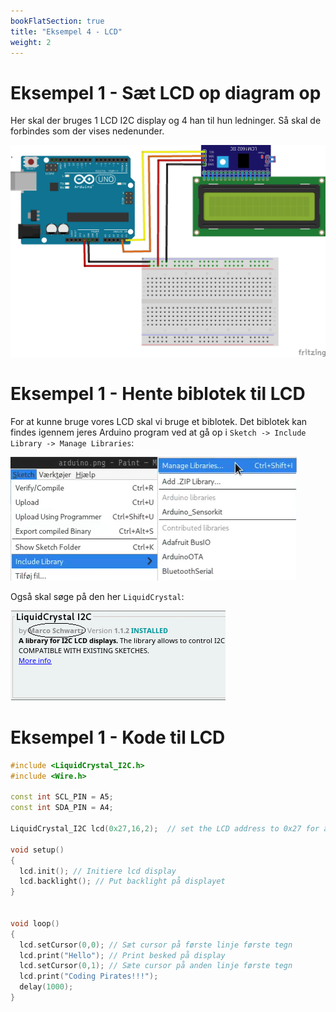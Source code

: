 ```yaml
---
bookFlatSection: true
title: "Eksempel 4 - LCD"
weight: 2
---
```

# Eksempel 1 - Sæt LCD op diagram op
Her skal der bruges 1 LCD I2C display og 4 han til hun ledninger. Så skal de forbindes som der vises nedenunder.

![El-Diagram for eksempel af LED](/static/eksempel-4.png)

# Eksempel 1 - Hente biblotek til LCD
For at kunne bruge vores LCD skal vi bruge et biblotek. Det biblotek kan findes igennem jeres Arduino program ved at gå op i `Sketch -> Include Library -> Manage Libraries`:

![Sketch -> Include Library -> Manage Libraries](/static/manage-lib.png)

Også skal søge på den her `LiquidCrystal`:

![lcd lib](/static/lcd-lib.png)

# Eksempel 1 - Kode til LCD

```cpp
#include <LiquidCrystal_I2C.h>
#include <Wire.h>

const int SCL_PIN = A5;
const int SDA_PIN = A4;

LiquidCrystal_I2C lcd(0x27,16,2);  // set the LCD address to 0x27 for a 16 chars and 2 line display

void setup()
{
  lcd.init(); // Initiere lcd display
  lcd.backlight(); // Put backlight på displayet
}


void loop()
{
  lcd.setCursor(0,0); // Sæt cursor på første linje første tegn
  lcd.print("Hello"); // Print besked på display
  lcd.setCursor(0,1); // Sæte cursor på anden linje første tegn
  lcd.print("Coding Pirates!!!");
  delay(1000);
}
```